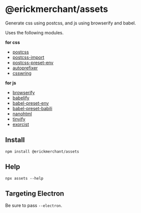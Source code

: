 # @erickmerchant/assets

Generate css using postcss, and js using browserify and babel.

Uses the following modules.

__for css__

- [postcss](http://postcss.org/)
- [postcss-import](https://github.com/postcss/postcss-import#readme)
- [postcss-preset-env](https://github.com/jonathantneal/postcss-preset-env)
- [autoprefixer](https://github.com/postcss/autoprefixer)
- [csswring](https://github.com/hail2u/node-csswring)

__for js__

- [browserify](http://browserify.org/)
- [babelify](https://github.com/babel/babelify)
- [babel-preset-env](https://github.com/babel/babel-preset-env)
- [babel-preset-babili](https://github.com/babel/babili#readme)
- [nanohtml](https://github.com/choojs/nanohtml#readme)
- [tinyify](https://github.com/browserify/tinyify)
- [exorcist](https://github.com/thlorenz/exorcist)


## Install

```
npm install @erickmerchant/assets
```

## Help

```
npx assets --help
```

## Targeting Electron

Be sure to pass `--electron`.
